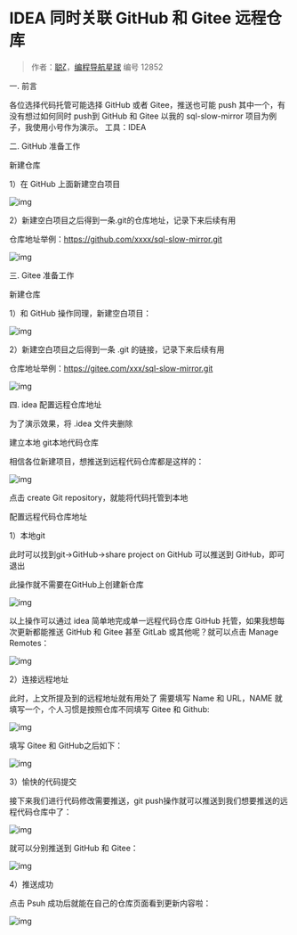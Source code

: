 # IDEA 同时关联 GitHub 和 Gitee 远程仓库

> 作者：[聪ζ](https://wx.zsxq.com/dweb2/index/footprint/185558512888212)，[编程导航星球](https://wx.zsxq.com/dweb2/index/group/51122858222824) 编号 12852

一. 前言

各位选择代码托管可能选择 GitHub 或者 Gitee，推送也可能 push 其中一个，有没有想过如何同时 push到 GitHub 和 Gitee 以我的 sql-slow-mirror 项目为例子，我使用小号作为演示。 工具：IDEA

二. GitHub 准备工作

新建仓库

1）在 GitHub 上面新建空白项目

![img](https://pic.yupi.icu/5563/202404212025543.png)

2）新建空白项目之后得到一条.git的仓库地址，记录下来后续有用

仓库地址举例：https://github.com/xxxx/sql-slow-mirror.git

![img](https://pic.yupi.icu/5563/202404212025553.png)

三. Gitee 准备工作

新建仓库

1）和 GitHub 操作同理，新建空白项目：

![img](https://pic.yupi.icu/5563/202404212025669.png)

2）新建空白项目之后得到一条 .git 的链接，记录下来后续有用

仓库地址举例：https://gitee.com/xxx/sql-slow-mirror.git

![img](https://pic.yupi.icu/5563/202404212025533.png)

四. idea 配置远程仓库地址

为了演示效果，将 .idea 文件夹删除

建立本地 git本地代码仓库

相信各位新建项目，想推送到远程代码仓库都是这样的：

![img](https://pic.yupi.icu/5563/202404212025564.png)

点击 create Git repository，就能将代码托管到本地

配置远程代码仓库地址

1）本地git

此时可以找到git->GitHub->share project on GitHub 可以推送到 GitHub，即可退出

此操作就不需要在GitHub上创建新仓库

![img](https://pic.yupi.icu/5563/202404212025545.png)

以上操作可以通过 idea 简单地完成单一远程代码仓库 GitHub 托管，如果我想每次更新都能推送 GitHub 和 Gitee 甚至 GitLab 或其他呢？就可以点击 Manage Remotes：

![img](https://pic.yupi.icu/5563/202404212025152.png)

2）连接远程地址

此时，上文所提及到的远程地址就有用处了 需要填写 Name 和 URL，NAME 就填写一个，个人习惯是按照仓库不同填写 Gitee 和 Github:

![img](https://pic.yupi.icu/5563/202404212025344.png)

填写 Gitee 和 GitHub之后如下：

![img](https://pic.yupi.icu/5563/202404212025208.png)

3）愉快的代码提交

接下来我们进行代码修改需要推送，git push操作就可以推送到我们想要推送的远程代码仓库中了：

![img](https://pic.yupi.icu/5563/202404212025205.png)

就可以分别推送到 GitHub 和 Gitee：﻿﻿

![img](https://pic.yupi.icu/5563/202404212025221.png)

4）推送成功

点击 Psuh 成功后就能在自己的仓库页面看到更新内容啦：

![img](https://pic.yupi.icu/5563/202404212025331.png)

